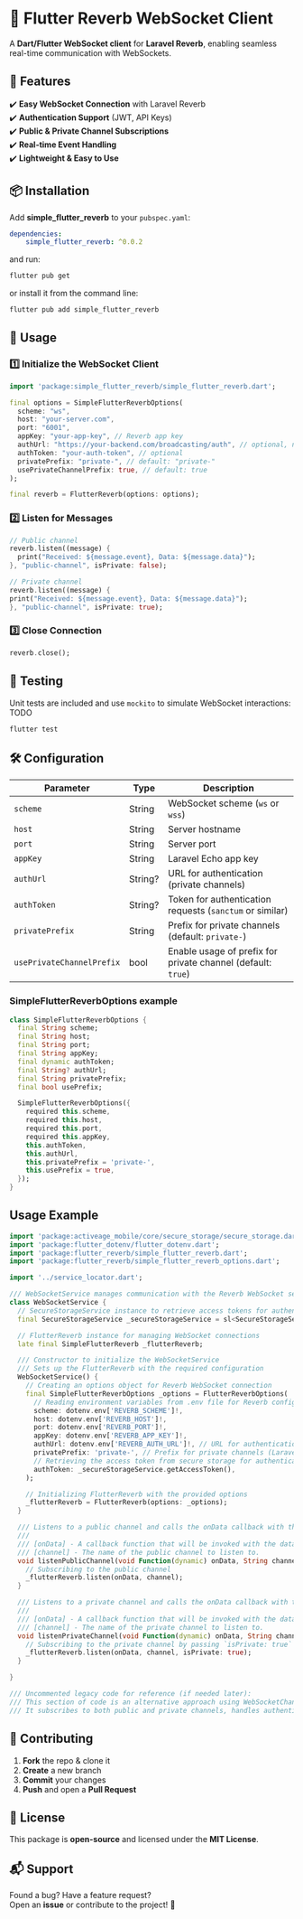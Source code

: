 # 📡 Flutter Reverb WebSocket Client

A **Dart/Flutter WebSocket client** for **Laravel Reverb**, enabling seamless real-time communication with WebSockets.

## 🚀 Features
✔️ **Easy WebSocket Connection** with Laravel Reverb  
✔️ **Authentication Support** (JWT, API Keys)  
✔️ **Public & Private Channel Subscriptions**  
✔️ **Real-time Event Handling**  
✔️ **Lightweight & Easy to Use**

## 📦 Installation

Add **simple_flutter_reverb** to your `pubspec.yaml`:

```yaml
dependencies:
    simple_flutter_reverb: ^0.0.2
```

and run:

```sh
flutter pub get
```

or install it from the command line:

```sh
flutter pub add simple_flutter_reverb
```

## 🎯 Usage

### 1️⃣ **Initialize the WebSocket Client**
```dart
import 'package:simple_flutter_reverb/simple_flutter_reverb.dart';

final options = SimpleFlutterReverbOptions(
  scheme: "ws", 
  host: "your-server.com",
  port: "6001",
  appKey: "your-app-key", // Reverb app key
  authUrl: "https://your-backend.com/broadcasting/auth", // optional, needed for private channels
  authToken: "your-auth-token", // optional
  privatePrefix: "private-", // default: "private-"
  usePrivateChannelPrefix: true, // default: true
);

final reverb = FlutterReverb(options: options);
```

### 2️⃣ **Listen for Messages**
```dart
// Public channel
reverb.listen((message) {
  print("Received: ${message.event}, Data: ${message.data}");
}, "public-channel", isPrivate: false);

// Private channel
reverb.listen((message) {
print("Received: ${message.event}, Data: ${message.data}");
}, "public-channel", isPrivate: true);
```

### 3️⃣ **Close Connection**
```dart
reverb.close();
```

## 🧪 Testing

Unit tests are included and use `mockito` to simulate WebSocket interactions: TODO

```sh
flutter test
```

## 🛠 Configuration

| Parameter                 | Type      | Description                                                 |
|---------------------------|----------|-------------------------------------------------------------|
| `scheme`                  | String   | WebSocket scheme (`ws` or `wss`)                            |
| `host`                    | String   | Server hostname                                             |
| `port`                    | String   | Server port                                                 |
| `appKey`                  | String   | Laravel Echo app key                                        |
| `authUrl`                 | String?  | URL for authentication (private channels)                   |
| `authToken`               | String?  | Token for authentication requests (`sanctum` or similar)      |
| `privatePrefix`           | String   | Prefix for private channels (default: `private-`)           |
| `usePrivateChannelPrefix` | bool     | Enable usage of prefix for private channel (default: `true`) |

### SimpleFlutterReverbOptions example

```dart
class SimpleFlutterReverbOptions {
  final String scheme;
  final String host;
  final String port;
  final String appKey;
  final dynamic authToken;
  final String? authUrl;
  final String privatePrefix;
  final bool usePrefix;

  SimpleFlutterReverbOptions({
    required this.scheme,
    required this.host,
    required this.port,
    required this.appKey,
    this.authToken,
    this.authUrl,
    this.privatePrefix = 'private-',
    this.usePrefix = true,
  });
}
```

## Usage Example

```dart
import 'package:activeage_mobile/core/secure_storage/secure_storage.dart';
import 'package:flutter_dotenv/flutter_dotenv.dart';
import 'package:flutter_reverb/simple_flutter_reverb.dart';
import 'package:flutter_reverb/simple_flutter_reverb_options.dart';

import '../service_locator.dart';

/// WebSocketService manages communication with the Reverb WebSocket service.
class WebSocketService {
  // SecureStorageService instance to retrieve access tokens for authentication
  final SecureStorageService _secureStorageService = sl<SecureStorageService>();

  // FlutterReverb instance for managing WebSocket connections
  late final SimpleFlutterReverb _flutterReverb;

  /// Constructor to initialize the WebSocketService
  /// Sets up the FlutterReverb with the required configuration
  WebSocketService() {
    // Creating an options object for Reverb WebSocket connection
    final SimpleFlutterReverbOptions _options = FlutterReverbOptions(
      // Reading environment variables from .env file for Reverb configuration
      scheme: dotenv.env['REVERB_SCHEME']!,
      host: dotenv.env['REVERB_HOST']!,
      port: dotenv.env['REVERB_PORT']!,
      appKey: dotenv.env['REVERB_APP_KEY']!,
      authUrl: dotenv.env['REVERB_AUTH_URL']!, // URL for authentication (private channels) (Documentation: https://laravel.com/docs/11.x/broadcasting#authorizing-channels)
      privatePrefix: 'private-', // Prefix for private channels (Laravel default prefix is 'private-')
      // Retrieving the access token from secure storage for authentication
      authToken: _secureStorageService.getAccessToken(),
    );

    // Initializing FlutterReverb with the provided options
    _flutterReverb = FlutterReverb(options: _options);
  }

  /// Listens to a public channel and calls the onData callback with the received data.
  /// 
  /// [onData] - A callback function that will be invoked with the data from the channel.
  /// [channel] - The name of the public channel to listen to.
  void listenPublicChannel(void Function(dynamic) onData, String channel) {
    // Subscribing to the public channel
    _flutterReverb.listen(onData, channel);
  }

  /// Listens to a private channel and calls the onData callback with the received data.
  /// 
  /// [onData] - A callback function that will be invoked with the data from the channel.
  /// [channel] - The name of the private channel to listen to.
  void listenPrivateChannel(void Function(dynamic) onData, String channel) {
    // Subscribing to the private channel by passing `isPrivate: true`
    _flutterReverb.listen(onData, channel, isPrivate: true);
  }

}

/// Uncommented legacy code for reference (if needed later):
/// This section of code is an alternative approach using WebSocketChannel for managing WebSocket communication.
/// It subscribes to both public and private channels, handles authentication, and includes error handling for WebSocket connections.


```

## 🤝 Contributing

1. **Fork** the repo & clone it
2. **Create** a new branch
3. **Commit** your changes
4. **Push** and open a **Pull Request**

## 📄 License

This package is **open-source** and licensed under the **MIT License**.

## 📬 Support

Found a bug? Have a feature request?  
Open an **issue** or contribute to the project! 🚀  
